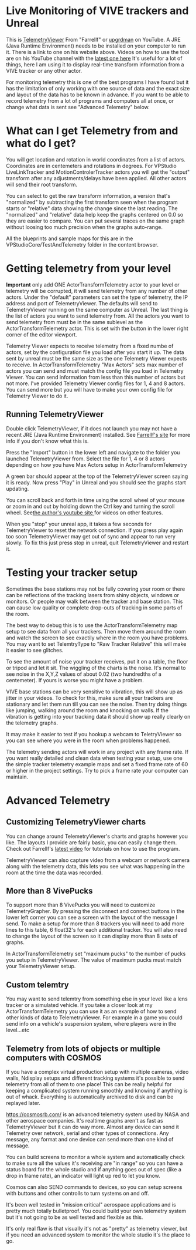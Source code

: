 # Live Monitoring of VIVE trackers and Unreal

This is [TelemetryViewer](http://farrellf.com/TelemetryViewer/) From "Farrellf" or [upgrdman](https://www.youtube.com/user/upgrdman) on YouTube. A JRE (Java Runtime Environment) needs to be installed on your computer to run it.  There is a link to one on his website above.  Videos on how to use the tool are on his YouTube channel with the [latest one here](https://youtu.be/FqfgBnCdrTo)  It's useful for a lot of things, here I am using it to display real-time transform information from a VIVE tracker or any other actor.

For monitoring telemetry this is one of the best programs I have found but it has the limitation of only working with one source of data and the exact size and layout of the data has to be known in advance. If you want to be able to record telemetry from a lot of programs and computers all at once, or change what data is sent see "Advanced Telemetry" below.

# What can I get Telemetry from and what do I get?

You will get location and rotation in world coordinates from a list of actors.  Coordinates are in centemeters and rotations in degrees.  For VPStudio LiveLinkTracker and MotionControlerTracker actors you will get the "output" transform after any adjustments/delays have been applied.  All other actors will send their root transform. 

You can select to get the raw transform information, a version that's "normalized" by subtracting the first transform seen when the program starts or "relative" data showing the change since the last reading.  The "normalized" and "relative" data help keep the graphs centered on 0.0 so they are easier to compare.  You can put several traces on the same graph without loosing too much precision when the graphs auto-range.

All the blueprints and sample maps for this are in the VPStudioCore/TestAndTelemetry folder in the content browser.

# Getting telemetry from your level

__Important__ only add ONE ActorTransformTelemetry actor to your level or telemetry will be corrupted, it will send telemetry from any number of other actors. Under the "default" parameters can set the type of telemetry, the IP address and port of TelemetryViewer.  The defaults will send to TelemetryViewer running on the same computer as Unreal.  The last thing is the list of actors you want to send telemetry from.  All the actors you want to send telemetry from must be in the same sublevel as the ActorTransformTelemetry actor. This is set with the button in the lower right corner of the editor viewport.

Telemetry Viewer expects to receive telemetry from a fixed numbe of actors, set by the configuration file you load after you start it up.  The data sent by unreal must be the same size as the one Telemetry Viewer expects to receive.  In ActorTransformTelemetry "Max Actors"  sets max number of actors you can send and must match the config file you load in Telemetry Viewer.  You can send information from less than this number of actors but not more.  I've provided Telemetry Viewer config files for 1, 4 and 8 actors.  You can send more but you will have to make your own config file for Telemetry Viewer to do it.

## Running TelemetryViewer

Double click TelemetryViewer, if it does not launch you may not have a recent JRE (Java Runtime Environment) installed.  See  [Farrellf's site](http://farrellf.com/TelemetryViewer/) for more info if you don't know what this is.

Press the "Import" button in the lower left and navigate to the folder you launched TelemetryViewer from.  Select the file for 1, 4 or 8 actors depending on how you have Max Actors setup in ActorTransformTelemetry

A green bar should appear at the top of the TelemetryViewer screen saying it is ready.  Now press "Play" in Unreal and you should see the graphs start updating.

You can scroll back and forth in time using the scroll wheel of your mouse or zoom in and out by holding down the Ctrl key and turning the scroll wheel.  See[the author's youtube site ](https://www.youtube.com/user/upgrdman) for videos on other features.

When you "stop" your unreal app, it takes a few seconds for TelemetryViewer to reset the network connection. If you press play again too soon TelemetryViewer may get out of sync and appear to run very slowly.  To fix this just press stop in unreal, quit TelemetryViewer and restart it.

# Testing your tracker setup

Sometimes the base stations may not be fully covering your room or there can be reflections of the tracking lasers from shiny objects, windows or monitors.  Or people may walk between the tracker and base station.  This can cause low quality or complete drop-outs of tracking in some parts of the room.

The best way to debug this is to use the ActorTransformTelemetry map setup to see data from all your trackers.  Then move them around the room and watch the screen to see exactily where in the room you have problems.  You may want to set TelemtryType to "Raw Tracker Relative" this will make it easier to see glitches.

To see the amount of noise your tracker receives, put it on a table, the floor or tripod and let it sit.  The wiggling of the charts is the noise.  It's normal to see noise in the X,Y,Z values of about 0.02 (two hundredths of a centemeter).  If yours is worse you might have a problem.

VIVE base stations can be very sensitive to vibration, this will show up as jitter in your videos.  To check for this, make sure all your trackers are stationary and let them run till you can see the noise.  Then try doing things like jumping, walking around the room and knocking on walls.  If the vibration is getting into your tracking data it should show up really clearly on the telemetry graphs.

It may make it easier to test if you hookup a webcam to TeletryViewer so you can see where you were in the room when problems happened.

The telemetry sending actors will work in any project with any frame rate.  If you want really detailed and clean data when testing your setup, use one the simple tracker telemetry example maps and set a fixed frame rate of 60 or higher in the project settings.  Try to pick a frame rate your computer can maintain.

# Advanced Telemetry

## Customizing TelemetryViewer charts

You can change around TelemetryViewer's charts and graphs however you like.  The layouts I provide are fairly basic, you can easily change them.  Check out Farrellf's [latest video](https://youtu.be/FqfgBnCdrTo) for tutorials on how to use the program.

TelemetryViewer can also capture video from a webcam or network camera along with the telemetry data, this lets you see what was happening in the room at the time the data was recorded.

## More than 8 VivePucks

To support more than 8 VivePucks you will need to customize TelemetryGrapher.  By pressing the disconnect and connect buttons in the lower left corner you can see a screen with the layout of the message I send.  To make a setup for more than 8 trackers you will need to add more lines to this table, 6 float32's for each additional tracker.  You will also need to change the layout of the screen so it can display more than 8 sets of graphs.

In ActorTransformTelemetry set "maximum pucks" to the number of pucks you setup in TelemetryViewer.  The value of maximum pucks must match your TelemetryViewer setup.

## Custom telemtry

You may want to send telemtry from something else in your level like a lens tracker or a simulated vehicle.  If you take a closer look at my ActorTransformTelemetry you can use it as an example of how to send other kinds of data to TelemetryViewer.  For example in a game you could send info on a vehicle's suspension system, where players were in the level...etc

## Telemetry from lots of objects or multiple computers with COSMOS

If you have a complex virtual production setup with multiple cameras, video walls, Ndisplay setups and different tracking systems it's possible to send telemetry from all of them to one place!  This can be really helpful for keeping a complicated system running smoothly and knowing if anything is out of whack. Everything is automatically archived to disk and can be replayed later.

https://cosmosrb.com/ is an advanced telemetry system used by NASA and other aerospace companies.  It's realtime graphs aren't as fast as TelemetryViewer but it can do way more.  Almost any device can send it Telemetry over network, serial and other types of connections.  Any message, any format and one device can send more than one kind of message.

You can build screens to monitor a whole system and automatically check to make sure all the values it's receiving are "in range" so you can have a status board for the whole studio and if anything goes out of spec (like a drop in frame rate), an indicator will light up red to let you know.

Cosmos can also SEND commands to devices, so you can setup screens with buttons and other controlls to turn systems on and off.

It's been well tested in "mission critical" aerospace applications and is pretty much totally bulletproof.  You could build your own telemetry system but it's not going to be as well tested and flexible as this.

It's only real flaw is that visually it's not as "pretty" as telemetry viewer, but if you need an advanced system to monitor the whole studio it's the place to go.

